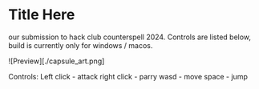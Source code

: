 # Title Here
our submission to hack club counterspell 2024. Controls are listed below, build is currently only for windows / macos.

![Preview][./capsule_art.png]

Controls:
Left click - attack
right click - parry
wasd - move
space - jump
